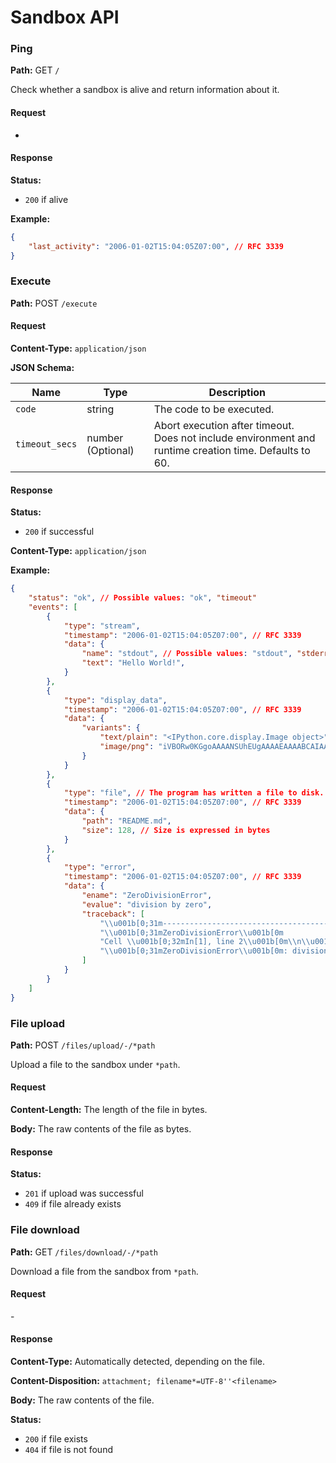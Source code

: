 # Sandbox API

### Ping

**Path:** GET `/`

Check whether a sandbox is alive and return information about it.

#### Request

-

#### Response

**Status:**
- `200` if alive

**Example:**

```json
{
    "last_activity": "2006-01-02T15:04:05Z07:00", // RFC 3339
}
```

### Execute

**Path:** POST `/execute`

#### Request

**Content-Type:** `application/json`

**JSON Schema:**

| Name           | Type              | Description                                                                                            |
| -------------- | ----------------- | ------------------------------------------------------------------------------------------------------ |
| `code`         | string            | The code to be executed.                                                                               |
| `timeout_secs` | number (Optional) | Abort execution after timeout. Does not include environment and runtime creation time. Defaults to 60. |

#### Response

**Status:**
- `200` if successful

**Content-Type:** `application/json`

**Example:**

```json
{
    "status": "ok", // Possible values: "ok", "timeout"
    "events": [
        {
            "type": "stream",
            "timestamp": "2006-01-02T15:04:05Z07:00", // RFC 3339
            "data": {
                "name": "stdout", // Possible values: "stdout", "stderr"
                "text": "Hello World!",
            }
        },
        {
            "type": "display_data",
            "timestamp": "2006-01-02T15:04:05Z07:00", // RFC 3339
            "data": {
                "variants": {
                    "text/plain": "<IPython.core.display.Image object>",
                    "image/png": "iVBORw0KGgoAAAANSUhEUgAAAAEAAAABCAIAAACQd1PeAAAADElEQVR4nGP4//8/AAX+Av4N70a4AAAAAElFTkSuQmCC" // Base64 encoded PNG image
                }
            }
        },
        {
            "type": "file", // The program has written a file to disk.
            "timestamp": "2006-01-02T15:04:05Z07:00", // RFC 3339
            "data": {
                "path": "README.md",
                "size": 128, // Size is expressed in bytes
            }
        },
        {
            "type": "error",
            "timestamp": "2006-01-02T15:04:05Z07:00", // RFC 3339
            "data": {
                "ename": "ZeroDivisionError",
                "evalue": "division by zero",
                "traceback": [
                    "\\u001b[0;31m---------------------------------------------------------------------------\\u001b[0m",
                    "\\u001b[0;31mZeroDivisionError\\u001b[0m                         Traceback (most recent call last)",
                    "Cell \\u001b[0;32mIn[1], line 2\\u001b[0m\\n\\u001b[1;32m      1\\u001b[0m \\u001b[38;5;66;03m# \\u8ba1\\u7b97\\u8868\\u8fbe\\u5f0f\\u7684\\u7ed3\\u679c\\u001b[39;00m\\n\\u001b[0;32m----> 2\\u001b[0m result \\u001b[38;5;241m=\\u001b[39m \\u001b[38;5;241;43m361234\\u001b[39;49m\\u001b[43m \\u001b[49m\\u001b[38;5;241;43m/\\u001b[39;49m\\u001b[43m \\u001b[49m\\u001b[38;5;241;43m0\\u001b[39;49m \\u001b[38;5;241m+\\u001b[39m \\u001b[38;5;241m4514\\u001b[39m \\u001b[38;5;241m*\\u001b[39m \\u001b[38;5;241m1234\\u001b[39m \\u001b[38;5;241m-\\u001b[39m \\u001b[38;5;241m27152346\\u001b[39m \\u001b[38;5;241m/\\u001b[39m \\u001b[38;5;241m2023\\u001b[39m\\n\\u001b[1;32m      3\\u001b[0m result\\n",
                    "\\u001b[0;31mZeroDivisionError\\u001b[0m: division by zero"
                ]
            }
        }
    ]
}
```

### File upload

**Path:** POST `/files/upload/-/*path`

Upload a file to the sandbox under `*path`.

#### Request

**Content-Length:** The length of the file in bytes.

**Body:** The raw contents of the file as bytes.

#### Response

**Status:**
- `201` if upload was successful
- `409` if file already exists

### File download

**Path:** GET `/files/download/-/*path`

Download a file from the sandbox from `*path`.

#### Request

\-

#### Response

**Content-Type:** Automatically detected, depending on the file.

**Content-Disposition:** `attachment; filename*=UTF-8''<filename>`

**Body:** The raw contents of the file.

**Status:**
- `200` if file exists
- `404` if file is not found
